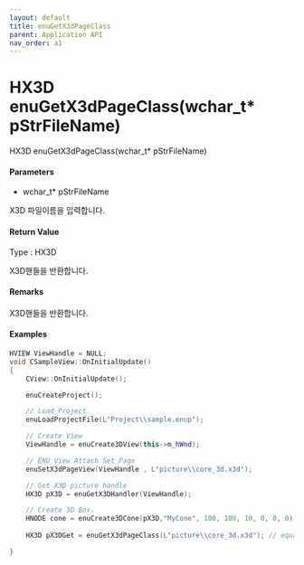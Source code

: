 ```yaml
---
layout: default
title: enuGetX3dPageClass
parent: Application API
nav_order: a1
---
```

# HX3D enuGetX3dPageClass\(wchar\_t\* pStrFileName\)

HX3D enuGetX3dPageClass\(wchar\_t\* pStrFileName\)

#### Parameters

* wchar\_t\* pStrFileName

X3D 파일이름을 입력합니다.

#### Return Value

Type : HX3D

X3D핸들을 반환합니다.

#### Remarks

X3D핸들을 반환합니다.

#### Examples

```cpp
HVIEW ViewHandle = NULL; 
void CSampleView::OnInitialUpdate() 
{ 
    CView::OnInitialUpdate(); 

    enuCreateProject(); 

    // Load Project
    enuLoadProjectFile(L"Project\\sample.enup"); 

    // Create View
    ViewHandle = enuCreate3DView(this->m_hWnd); 

    // ENU View Attach Set Page 
    enuSetX3dPageView(ViewHandle , L"picture\\core_3d.x3d");

    // Get X3D picture handle
    HX3D pX3D = enuGetX3DHandler(ViewHandle);

    // Create 3D Box.
    HNODE cone = enuCreate3DCone(pX3D,"MyCone", 100, 100, 10, 0, 0, 0);       
    
    HX3D pX3DGet = enuGetX3dPageClass(L"picture\\core_3d.x3d"); // equal pX3D and pX3DGet  

}
```



